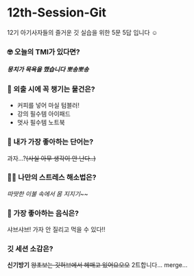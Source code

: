 # 12th-Session-Git
12기 아기사자들의 즐거운 깃 실습을 위한 5문 5답 입니다 ☺️

### 🤓 오늘의 TMI가 있다면?
##### 뭉치가 목욕을 했습니다 뽀송뽀송

### 🎒 외출 시에 꼭 챙기는 물건은?
* 커피를 넣어 마실 텀블러!
* 강의 필수템 아이패드
* 멋사 필수템 노트북

### 🤙 내가 가장 좋아하는 단어는?
과자...?~~(사실 아무 생각이 안 난다..)~~

### 🧘‍♀️ 나만의 스트레스 해소법은?
*따땃한 이불 속에서 몸 지지기~~*

### 🍧 가장 좋아하는 음식은?
샤브샤브! 가자 안 질리고 먹을 수 있다!!

### 깃 세션 소감은?
 **신기방기**
 ~~왕초보는 깃허브에서 헤매고 있어요오오~~
 2트합니다... merge...
